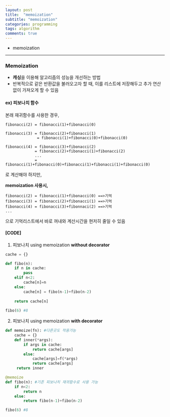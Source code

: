 ```yaml
---
layout: post
title:  "memoization"
subtitle: "memoization"
categories: programming
tags: algorithm
comments: true
---
```


- memoization

---

### Memoization

- **캐싱**을 이용해 알고리즘의 성능을 개선하는 방법
- 반복적으로 같은 반환값을 불러오고자 할 때, 이를 리스트에 저장해두고 추가 연산 없이 가져오게 할 수 있음



#### **ex) 피보나치 함수**

본래 재귀함수를 사용한 경우, 

~~~
fibonacci(2) = fibonacci(1)+fibonacci(0)

fibonacci(3) = fibonacci(2)+fibonacci(1)
   			  = fibonacci(1)+fibonacci(0)+fibonacci(0)
   			  
fibonacci(4) = fibonacci(3)+fibonacci(2)
			 = fibonacci(2)+fibonacci(1)+fibonacci(2)
			 ...
			 = fibonacci(1)+fibonacci(0)+fibonacci(1)+fibonacci(1)+fibonacci(0)
~~~

로 계산해야 하지만, 

**memoization 사용시,** 

~~~
fibonacci(2) = fibonacci(1)+fibonacci(0) ==>기억
fibonacci(3) = fibonacci(2)+fibonacci(1) ==>기억
fibonacci(4) = fibonacci(3)+fibonnaci(2) ==>기억
...
~~~

으로 기억리스트에서 바로 꺼내와 계산시간을 현저히 줄일 수 있음



#### [CODE]

1) 피보나치 using memoization **without decorator**

~~~python
cache = {}

def fibo(n):
    if n in cache:
        pass
    elif n<2:
        cache[n]=n
    else:
        cache[n] = fibo(n-1)+fibo(n-2)
    
    return cache[n]
        
fibo(6) #8
~~~



2) 피보나치 using memoization **with decorator**

~~~python
def memoize(fn): #다른곳도 적용가능
    cache = {}
    def inner(*args):
        if args in cache:
            return cache[args]
        else:
            cache[args]=f(*args)
            return cache[args]
     return inner

@memoize
def fibo(n): #기존 피보나치 재귀함수로 사용 가능
    if n<2:
        return n
    else:
        return fibo(n-1)+fibo(n-2)

fibo(6) #8
~~~

